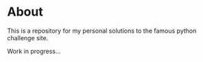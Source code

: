# About

This is a repository for my personal solutions to the famous python challenge site.

Work in progress...